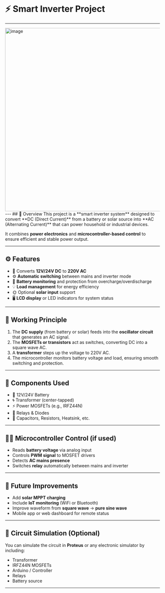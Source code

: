 # ⚡ Smart Inverter Project
---
<img width="1261" height="597" alt="image" src="https://github.com/user-attachments/assets/6ef77774-c027-4f5d-b03d-58852c87ddbf" />
---
## 📝 Overview
This project is a **smart inverter system** designed to convert **DC (Direct Current)** from a battery or solar source into **AC (Alternating Current)** that can power household or industrial devices.

It combines **power electronics** and **microcontroller-based control** to ensure efficient and stable power output.

---

## ⚙️ Features
- 🔌 Converts **12V/24V DC** to **220V AC**
- ⚙️ **Automatic switching** between mains and inverter mode
- 🔋 **Battery monitoring** and protection from overcharge/overdischarge
- 💡 **Load management** for energy efficiency
- 🌞 Optional **solar input** support
- 🖥️ **LCD display** or LED indicators for system status

---

## 🧠 Working Principle
1. The **DC supply** (from battery or solar) feeds into the **oscillator circuit** that generates an AC signal.
2. The **MOSFETs or transistors** act as switches, converting DC into a square wave AC.
3. A **transformer** steps up the voltage to 220V AC.
4. The microcontroller monitors battery voltage and load, ensuring smooth switching and protection.

---

## 🧰 Components Used
- 🔋 12V/24V Battery  
- 🌀 Transformer (center-tapped)  
- ⚡ Power MOSFETs (e.g., IRFZ44N)  
- 🔌 Relays & Diodes  
- 🔧 Capacitors, Resistors, Heatsink, etc.

---

## 🧑‍💻 Microcontroller Control (if used)
- Reads **battery voltage** via analog input  
- Controls **PWM signal** to MOSFET drivers  
- Detects **AC mains presence**  
- Switches **relay** automatically between mains and inverter  

---

## 🧾 Future Improvements
- Add **solar MPPT charging**
- Include **IoT monitoring** (WiFi or Bluetooth)
- Improve waveform from **square wave** → **pure sine wave**
- Mobile app or web dashboard for remote status

---

## 🧩 Circuit Simulation (Optional)
You can simulate the circuit in **Proteus** or any electronic simulator by including:
- Transformer
- IRFZ44N MOSFETs
- Arduino / Controller
- Relays
- Battery source

---

